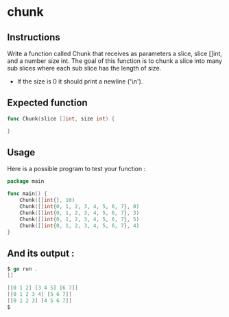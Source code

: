 # chunk
## Instructions

Write a function called Chunk that receives as parameters a slice, slice []int, and a number size int. The goal of this function is to chunk a slice into many sub slices where each sub slice has the length of size.

- If the size is 0 it should print a newline ('\n').

## Expected function
```go
func Chunk(slice []int, size int) {

}
```
## Usage

Here is a possible program to test your function :
```go
package main

func main() {
	Chunk([]int{}, 10)
	Chunk([]int{0, 1, 2, 3, 4, 5, 6, 7}, 0)
	Chunk([]int{0, 1, 2, 3, 4, 5, 6, 7}, 3)
	Chunk([]int{0, 1, 2, 3, 4, 5, 6, 7}, 5)
	Chunk([]int{0, 1, 2, 3, 4, 5, 6, 7}, 4)
}
```
## And its output :
```go
$ go run .
[]

[[0 1 2] [3 4 5] [6 7]]
[[0 1 2 3 4] [5 6 7]]
[[0 1 2 3] [4 5 6 7]]
$
```